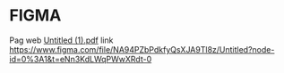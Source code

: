 # FIGMA
Pag web 
[Untitled (1).pdf](https://github.com/Nainsa/FIGMA/files/10367468/Untitled.1.pdf)
link https://www.figma.com/file/NA94PZbPdkfyQsXJA9Tl8z/Untitled?node-id=0%3A1&t=eNn3KdLWqPWwXRdt-0
